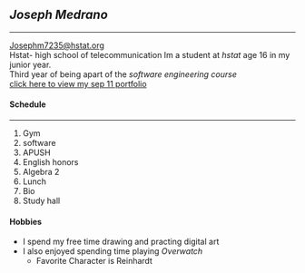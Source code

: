 ## *Joseph Medrano*
---
Josephm7235@hstat.org  
Hstat- high school of telecommunication 
Im a student at _hstat_ age 16 in my junior year.  
Third year of being apart of the *software engineering course*   
[click here to view my sep 11 portfolio](https://sites.google.com/a/hstat.org/josephm7235sep11/)
#### Schedule 
---
1. Gym
2. software
3. APUSH
4. English honors
5. Algebra 2
6. Lunch
7. Bio
8. Study hall  
#### Hobbies
* I spend my free time drawing and practing digital art
* I also enjoyed spending time playing *Overwatch*  
  * Favorite Character is Reinhardt